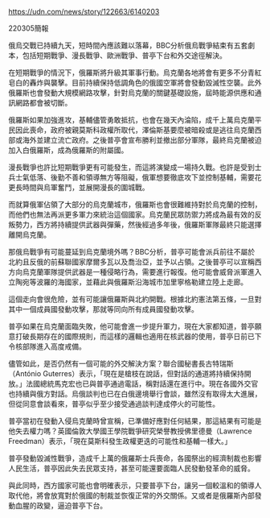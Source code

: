 
https://udn.com/news/story/122663/6140203

220305簡報

俄烏交戰已持續九天，短時間內應該難以落幕，BBC分析俄烏戰爭結束有五套劇本，包括短期戰爭、漫長戰爭、歐洲戰爭、普亭下台和外交途徑解決。

在短期戰爭的情況下，俄羅斯將升級其軍事行動。烏克蘭各地將會有更多不分青紅皂白的轟炸與襲擊。目前持續保持低調角色的俄國空軍將會發動毀滅性空襲。此外俄羅斯也會發動大規模網路攻擊，針對烏克蘭的關鍵基礎設施，屆時能源供應和通訊網路都會被切斷。

俄羅斯如果加強進攻，基輔儘管勇敢抵抗，也會在幾天內淪陷，成千上萬烏克蘭平民因此喪命，政府被親莫斯科政權所取代，澤倫斯基要麼被暗殺或是逃往烏克蘭西部或海外並建立流亡政府。之後普亭會宣布勝利並撤出部分軍隊，最終烏克蘭被迫加入白俄羅斯，成為俄羅斯的附屬國。

漫長戰爭也許比短期戰爭更有可能發生，而這將演變成一場持久戰。也許是受到士兵士氣低落、後勤不善和領導無方等阻礙，俄軍想要徹底攻下並控制基輔，需要花更長時間與烏軍奮鬥，並展開漫長的圍城戰。

而就算俄軍佔領了大部分的烏克蘭城市，俄羅斯也會很難維持對於烏克蘭的控制，而他們也無法再派更多軍力來統治這個國家。烏克蘭民眾防禦力將成為最有效的反叛勢力，西方將持續提供武器與彈藥，然後經過多年後，俄羅斯軍隊最終只能選擇離開烏克蘭。

那俄烏戰爭有可能蔓延到烏克蘭境外嗎？BBC分析，普亭可能會派兵前往不屬於北約且反俄的前蘇聯國家摩爾多瓦以及喬治亞，並予以占領。之後普亭可以宣稱西方向烏克蘭軍隊提供武器是一種侵略行為，需要進行報復。他可能會威脅派軍進入立陶宛等波羅的海國家，並藉此與俄羅斯沿海城市加里寧格勒建立陸上走廊。

這個走向會很危險，並有可能讓俄羅斯與北約開戰。根據北約憲法第五條，一旦對其中一個成員國發動攻擊，那就等同向所有成員國發動攻擊。

普亭如果在烏克蘭面臨失敗，他可能會進一步提升軍力，現在大家都知道，普亭願意打破長期存在的國際規則，而這樣的邏輯也適用在核武器的使用，普亭日前已下令核部隊進入高度戒備。

儘管如此，是否仍然有一個可能的外交解決方案？聯合國秘書長古特瑞斯（António Guterres）表示，「現在是槍枝在說話，但對話的通道將持續保持開放。」法國總統馬克宏也已與普亭通過電話，稱對話還在進行中。現在各國外交官也持續與俄方對話。烏俄談判也已在白俄邊境舉行會談，雖然沒有取得太大進展，但從同意會談看來，普亭似乎至少接受通過談判達成停火的可能性。

普亭當初在發動入侵烏克蘭時曾宣稱，已準備好應對任何結果，那這結果有可能是他失去權力嗎？英國倫敦大學國王學院戰爭研究榮譽教授佛里德曼（Lawrence Freedman）表示，「現在莫斯科發生政權更迭的可能性和基輔一樣大。」

普亭發動毀滅性戰爭，造成千上萬的俄羅斯士兵喪命，各國祭出的經濟制裁也影響人民生活，普亭因此失去民眾支持，甚至可能還要面臨人民發動發革命的威脅。

與此同時，西方國家可能也會明確表示，只要普亭下台，讓另一個較溫和的領導人取代他，將會放寬對於俄國的制裁並恢復正常的外交關係。又或者是俄羅斯內部發動血腥的政變，逼迫普亭下台。